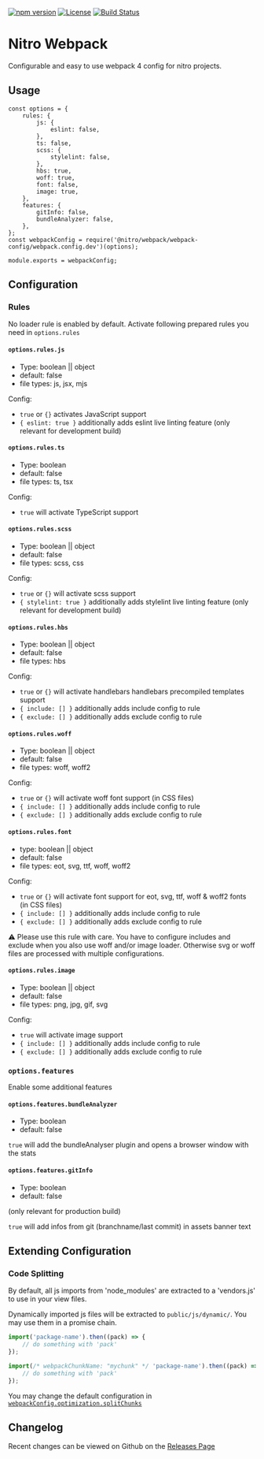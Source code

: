 [![npm version](https://badge.fury.io/js/%40nitro%2Fwebpack.svg)](https://badge.fury.io/js/%40nitro%2Fwebpack)
[![License](https://img.shields.io/badge/license-MIT-green.svg)](http://opensource.org/licenses/MIT)
[![Build Status](https://travis-ci.org/namics/generator-nitro.svg?branch=master)](https://travis-ci.org/namics/generator-nitro)

# Nitro Webpack

Configurable and easy to use webpack 4 config for nitro projects.

## Usage

```
const options = {
    rules: {
        js: {
            eslint: false,
        },
        ts: false,
        scss: {
            stylelint: false,
        },
        hbs: true,
        woff: true,
        font: false,
        image: true,
    },
    features: {
        gitInfo: false,
        bundleAnalyzer: false,
    },
};
const webpackConfig = require('@nitro/webpack/webpack-config/webpack.config.dev')(options);

module.exports = webpackConfig;
```

## Configuration

### Rules

No loader rule is enabled by default. Activate following prepared rules you need in `options.rules`

#### `options.rules.js`

-   Type: boolean || object
-   default: false
-   file types: js, jsx, mjs

Config:

-   `true` or `{}` activates JavaScript support
-   `{ eslint: true }` additionally adds eslint live linting feature (only relevant for development build)

#### `options.rules.ts`

-   Type: boolean
-   default: false
-   file types: ts, tsx

Config:

-   `true` will activate TypeScript support

#### `options.rules.scss`

-   Type: boolean || object
-   default: false
-   file types: scss, css

Config:

-   `true` or `{}` will activate scss support
-   `{ stylelint: true }` additionally adds stylelint live linting feature (only relevant for development build)

#### `options.rules.hbs`

-   Type: boolean || object
-   default: false
-   file types: hbs

Config:

-   `true` or `{}` will activate handlebars handlebars precompiled templates support
-   `{ include: [] }` additionally adds include config to rule
-   `{ exclude: [] }` additionally adds exclude config to rule

#### `options.rules.woff`

-   Type: boolean || object
-   default: false
-   file types: woff, woff2

Config:

-   `true` or `{}` will activate woff font support (in CSS files)
-   `{ include: [] }` additionally adds include config to rule
-   `{ exclude: [] }` additionally adds exclude config to rule

#### `options.rules.font`

-   type: boolean || object
-   default: false
-   file types: eot, svg, ttf, woff, woff2

Config:

* `true` or `{}` will activate font support for eot, svg, ttf, woff & woff2 fonts (in CSS files)
* `{ include: [] }` additionally adds include config to rule
* `{ exclude: [] }` additionally adds exclude config to rule

⚠ Please use this rule with care. You have to configure includes and exclude when you also use woff and/or image loader. 
Otherwise svg or woff files are processed with multiple configurations.

#### `options.rules.image`

-   Type: boolean || object
-   default: false
-   file types: png, jpg, gif, svg

Config:

-   `true` will activate image support
-   `{ include: [] }` additionally adds include config to rule
-   `{ exclude: [] }` additionally adds exclude config to rule

### `options.features`

Enable some additional features

#### `options.features.bundleAnalyzer`

-   Type: boolean
-   default: false

`true` will add the bundleAnalyser plugin and opens a browser window with the stats

#### `options.features.gitInfo`

-   Type: boolean
-   default: false

(only relevant for production build)

`true` will add infos from git (branchname/last commit) in assets banner text

## Extending Configuration

### Code Splitting

By default, all js imports from 'node_modules' are extracted to a 'vendors.js' to use in your view files.

Dynamically imported js files will be extracted to `public/js/dynamic/`.
You may use them in a promise chain.

```js
import('package-name').then((pack) => {
	// do something with 'pack'
});

import(/* webpackChunkName: "mychunk" */ 'package-name').then((pack) => {
	// do something with 'pack'
});
```

You may change the default configuration in [`webpackConfig.optimization.splitChunks`](https://webpack.js.org/configuration/optimization/#optimization-splitchunks)

## Changelog

Recent changes can be viewed on Github on the [Releases Page](https://github.com/namics/generator-nitro/releases)

